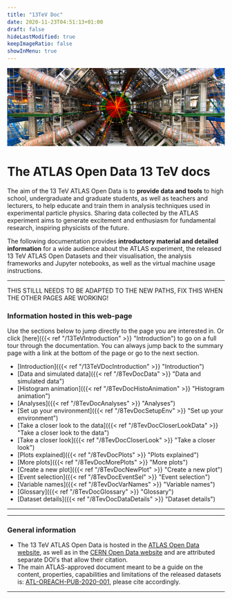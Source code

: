 ```yaml
---
title: "13TeV Doc"
date: 2020-11-23T04:51:13+01:00
draft: false
hideLastModified: true
keepImageRatio: false
showInMenu: true
---
```


![](images/detector_background.png)

# **The ATLAS Open Data 13 TeV docs**

The aim of the 13 TeV ATLAS Open Data is to **provide data and tools** to high school, undergraduate and graduate students, as well as teachers and lecturers, to help educate and train them in analysis techniques used in experimental particle physics. Sharing data collected by the ATLAS experiment aims to generate excitement and enthusiasm for fundamental research, inspiring physicists of the future.

The following documentation provides **introductory material and detailed information** for a wide audience about the ATLAS experiment, the released 13 TeV ATLAS Open Datasets and their visualisation, the analysis frameworks and Jupyter notebooks, as well as the virtual machine usage instructions.

---

THIS STILLL NEEDS TO BE ADAPTED TO THE NEW PATHS, FIX THIS WHEN THE OTHER PAGES ARE WORKING!

### Information hosted in this web-page

Use the sections below to jump directly to the page you are interested in.
Or click [here]({{< ref "/13TeVIntroduction" >}} "Introduction") to go on a full tour through the documentation. You can always jump back to the summary page with a link at the bottom of the page or go to the next section.

- [Introduction]({{< ref "/13TeVDocIntroduction" >}} "Introduction")
- [Data and simulated data]({{< ref "/8TevDocData" >}} "Data and simulated data")
- [Histogram animation]({{< ref "/8TevDocHistoAnimation" >}} "Histogram animation")
- [Analyses]({{< ref "/8TevDocAnalyses" >}} "Analyses")
- [Set up your environment]({{< ref "/8TevDocSetupEnv" >}} "Set up your environment")
- [Take a closer look to the data]({{< ref "/8TevDocCloserLookData" >}} "Take a closer look to the data")
- [Take a closer look]({{< ref "/8TevDocCloserLook" >}} "Take a closer look")
- [Plots explained]({{< ref "/8TevDocPlots" >}} "Plots explained")
- [More plots]({{< ref "/8TevDocMorePlots" >}} "More plots")
- [Create a new plot]({{< ref "/8TevDocNewPlot" >}} "Create a new plot")
- [Event selection]({{< ref "/8TevDocEventSel" >}} "Event selection")
- [Variable names]({{< ref "/8TevDocVarNames" >}} "Variable names")
- [Glossary]({{< ref "/8TevDocGlossary" >}} "Glossary")
- [Dataset details]({{< ref "/8TevDocDataDetails" >}} "Dataset details")


---

---

### General information

+ The 13 TeV ATLAS Open Data is hosted in the [ATLAS Open Data website](http://opendata.atlas.cern), as well as in the [CERN Open Data website](http://opendata.cern.ch/) and are attributed separate DOI's that allow their citation.
+ The main ATLAS-approved document meant to be a guide on the content, properties, capabilities and limitations of the released datasets is: [ATL-OREACH-PUB-2020-001](https://cds.cern.ch/record/2707171), please cite accordingly.

---
